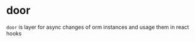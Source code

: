 # door

`door` is layer for async changes of orm instances and usage them in react hooks

```js

```
